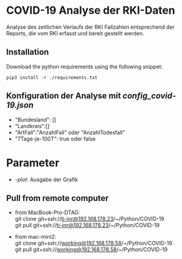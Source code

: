 # COVID-19 Analyse der RKI-Daten

Analyse des zeitlichen Verlaufs der RKI Fallzahlen entsprechend der Reports, die vom RKI erfasst und bereit gestellt werden.

## Installation

Download the python requirements using the following snippet:

```
pip3 install -r ./requirements.txt
```

## Konfiguration der Analyse mit *config_covid-19.json*

- "Bundesland": []
- "Landkreis":[]
- "ArtFall":"AnzahlFall" oder "AnzahlTodesfall"
- "7Tage-je-100T": true oder false

# Parameter

- *-plot*: Ausgabe der Grafik

## Pull from remote computer

- from MacBook-Pro-DTAG:  
  git clone git+ssh://ti-inr@192.168.178.23/~/Python/COVID-19  
  git pull git+ssh://ti-inr@192.168.178.23/~/Python/COVID-19

- from mac-mini2:  
  git clone git+ssh://working@192.168.178.58/~/Python/COVID-19  
  git pull git+ssh://working@192.168.178.58/~/Python/COVID-19
  
 
  
